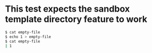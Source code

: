 # This test expects the sandbox template directory feature to work

```sh
$ cat empty-file
$ echo 1 > empty-file
$ cat empty-file
| 1
```
